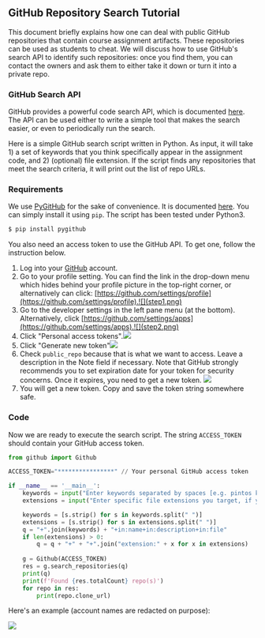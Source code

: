 ## GitHub Repository Search Tutorial
This document briefly explains how one can deal with public GitHub repositories that contain course assignment artifacts. These repositories can be used as students to cheat. We will discuss how to use GitHub's search API to identify such repositories: once you find them, you can contact the owners and ask them to either take it down or turn it into a private repo.

### GitHub Search API

GitHub provides a powerful code search API, which is documented [here](https://docs.github.com/en/rest/reference/search#search-code). The API can be used either to write a simple tool that makes the search easier, or even to periodically run the search.

Here is a simple GitHub search script written in Python. As input, it will take 1) a set of keywords that you think specifically appear in the assignment code, and 2) (optional) file extension. If the script finds any repositories that meet the search criteria, it will print out the list of repo URLs. 

### Requirements

We use [PyGitHub](https://github.com/PyGithub/PyGithub) for the sake of convenience. It is documented [here](https://pygithub.readthedocs.io/en/latest/). You can simply install it using `pip`. The script has been tested under Python3.

```bash
$ pip install pygithub
```

You also need an access token to use the GitHub API. To get one, follow the instruction below.

1. Log into your [GitHub](https://github.com) account.
2. Go to your profile setting. You can find the link in the drop-down menu which hides behind your profile picture in the top-right corner, or alternatively can click: [https://github.com/settings/profile](https://github.com/settings/profile).![](step1.png)
3. Go to the developer settings in the left pane menu (at the bottom). Alternatively, click [https://github.com/settings/apps](https://github.com/settings/apps).![](step2.png)
4. Click "Personal access tokens".![](step3.png)
5. Click "Generate new token"![](step4.png)
6. Check `public_repo` because that is what we want to access. Leave a description in the Note field if necessary. Note that GitHub strongly recommends you to set expiration date for your token for security concerns. Once it expires, you need to get a new token. ![](step5.png)
7. You will get a new token. Copy and save the token string somewhere safe.

### Code

Now we are ready to execute the search script. The string `ACCESS_TOKEN` should contain your GitHub access token.

```python
from github import Github

ACCESS_TOKEN="****************" // Your personal GitHub access token

if __name__ == '__main__':
    keywords = input("Enter keywords separated by spaces [e.g. pintos kaist]:")
    extensions = input("Enter specific file extensions you target, if you have any [e.g. py java scala]:")

    keywords = [s.strip() for s in keywords.split(" ")]
    extensions = [s.strip() for s in extensions.split(" ")]
    q = "+".join(keywords) + "+in:name+in:description+in:file"
    if len(extensions) > 0:
        q = q + "+" + "+".join("extension:" + x for x in extensions)
    
    g = Github(ACCESS_TOKEN)
    res = g.search_repositories(q)
    print(q)
    print(f'Found {res.totalCount} repo(s)')
    for repo in res:
        print(repo.clone_url)
```

Here's an example (account names are redacted on purpose):

![](example.png)